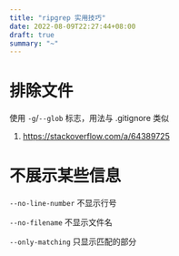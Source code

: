 ```yaml
---
title: "ripgrep 实用技巧"
date: 2022-08-09T22:27:44+08:00
draft: true
summary: "~"
---
```


# 排除文件

使用 `-g`/`--glob` 标志，用法与 .gitignore 类似


1. https://stackoverflow.com/a/64389725

# 不展示某些信息

`--no-line-number` 不显示行号

`--no-filename` 不显示文件名

`--only-matching` 只显示匹配的部分